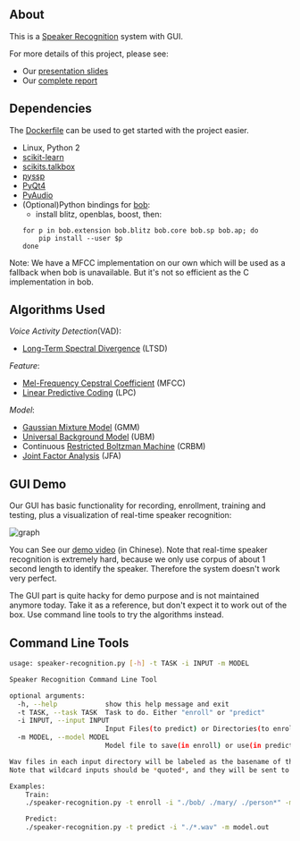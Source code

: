 ## About

This is a [Speaker Recognition](https://en.wikipedia.org/wiki/Speaker_recognition) system with GUI.

For more details of this project, please see:

+ Our [presentation slides](https://github.com/ppwwyyxx/speaker-recognition/raw/master/doc/Presentation.pdf)
+ Our [complete report](https://github.com/ppwwyyxx/speaker-recognition/raw/master/doc/Final-Report-Complete.pdf)

## Dependencies

The [Dockerfile](Dockerfile) can be used to get started with the project easier.

+ Linux, Python 2
+ [scikit-learn](http://scikit-learn.org/)
+ [scikits.talkbox](http://scikits.appspot.com/talkbox)
+ [pyssp](https://pypi.python.org/pypi/pyssp)
+ [PyQt4](http://sourceforge.net/projects/pyqt/)
+ [PyAudio](http://people.csail.mit.edu/hubert/pyaudio/)
+ (Optional)Python bindings for [bob](http://idiap.github.io/bob/):
	+ install blitz, openblas, boost, then:
	```
	for p in bob.extension bob.blitz bob.core bob.sp bob.ap; do
		pip install --user $p
	done
	```

Note: We have a MFCC implementation on our own
which will be used as a fallback when bob is unavailable.
But it's not so efficient as the C implementation in bob.

## Algorithms Used

_Voice Activity Detection_(VAD):
+ [Long-Term Spectral Divergence](http://www.sciencedirect.com/science/article/pii/S0167639303001201) (LTSD)

_Feature_:
+ [Mel-Frequency Cepstral Coefficient](http://en.wikipedia.org/wiki/Mel-frequency_cepstrum) (MFCC)
+ [Linear Predictive Coding](http://en.wikipedia.org/wiki/Linear_predictive_coding) (LPC)

_Model_:
+ [Gaussian Mixture Model](http://en.wikipedia.org/wiki/Mixture_model#Gaussian_mixture_model) (GMM)
+ [Universal Background Model](http://www.sciencedirect.com/science/article/pii/S1051200499903615) (UBM)
+ Continuous [Restricted Boltzman Machine](https://en.wikipedia.org/wiki/Restricted_Boltzmann_machine) (CRBM)
+ [Joint Factor Analysis](http://speech.fit.vutbr.cz/software/joint-factor-analysis-matlab-demo) (JFA)

## GUI Demo

Our GUI has basic functionality for recording, enrollment, training and testing, plus a visualization of real-time speaker recognition:

![graph](https://github.com/ppwwyyxx/speaker-recognition/raw/master/doc/Final-Report-Complete/img/gui-graph.png)

You can See our [demo video](https://github.com/ppwwyyxx/speaker-recognition/raw/master/demo.avi) (in Chinese).
Note that real-time speaker recognition is extremely hard, because we only use corpus of about 1 second length to identify the speaker.
Therefore the system doesn't work very perfect.

The GUI part is quite hacky for demo purpose and is not maintained anymore today.
Take it as a reference, but don't expect it to work out of the box. Use command line tools to try the algorithms instead.

## Command Line Tools
```sh
usage: speaker-recognition.py [-h] -t TASK -i INPUT -m MODEL

Speaker Recognition Command Line Tool

optional arguments:
  -h, --help            show this help message and exit
  -t TASK, --task TASK  Task to do. Either "enroll" or "predict"
  -i INPUT, --input INPUT
                        Input Files(to predict) or Directories(to enroll)
  -m MODEL, --model MODEL
                        Model file to save(in enroll) or use(in predict)

Wav files in each input directory will be labeled as the basename of the directory.
Note that wildcard inputs should be *quoted*, and they will be sent to glob module.

Examples:
    Train:
    ./speaker-recognition.py -t enroll -i "./bob/ ./mary/ ./person*" -m model.out

    Predict:
    ./speaker-recognition.py -t predict -i "./*.wav" -m model.out
```

